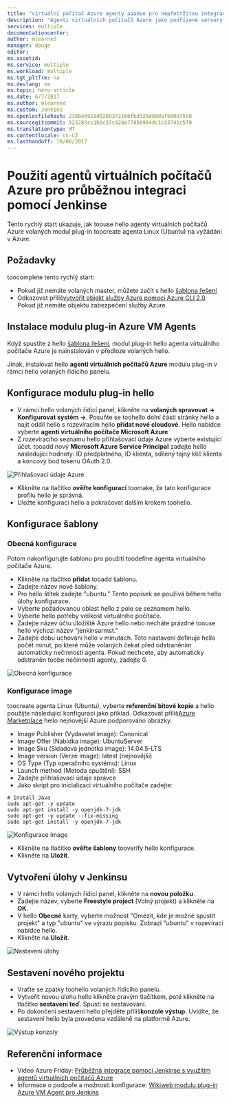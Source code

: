 ```yaml
---
title: "virtuální počítač Azure agenty aaaUse pro nepřetržitou integraci s volaných."
description: "Agenti virtuálních počítačů Azure jako podřízené servery Jenkinse"
services: multiple
documentationcenter: 
author: mlearned
manager: douge
editor: 
ms.assetid: 
ms.service: multiple
ms.workload: multiple
ms.tgt_pltfrm: na
ms.devlang: na
ms.topic: hero-article
ms.date: 6/7/2017
ms.author: mlearned
ms.custom: Jenkins
ms.openlocfilehash: 2388e6919d0280372166fbd325d80dafb00d7550
ms.sourcegitcommit: 523283cc1b3c37c428e77850964dc1c33742c5f0
ms.translationtype: MT
ms.contentlocale: cs-CZ
ms.lasthandoff: 10/06/2017
---
```

# <a name="use-azure-vm-agents-for-continuous-integration-with-jenkins"></a>Použití agentů virtuálních počítačů Azure pro průběžnou integraci pomocí Jenkinse

Tento rychlý start ukazuje, jak toouse hello agenty virtuálních počítačů Azure volaných modul plug-in toocreate agenta Linux (Ubuntu) na vyžádání v Azure.

## <a name="prerequisites"></a>Požadavky

toocomplete tento rychlý start:

* Pokud již nemáte volaných master, můžete začít s hello [šablona řešení](install-jenkins-solution-template.md) 
* Odkazovat příliš[vytvořit objekt služby Azure pomocí Azure CLI 2.0](https://docs.microsoft.com/en-us/cli/azure/create-an-azure-service-principal-azure-cli?toc=%2fazure%2fazure-resource-manager%2ftoc.json) Pokud již nemáte objektu zabezpečení služby Azure.

## <a name="install-azure-vm-agents-plugin"></a>Instalace modulu plug-in Azure VM Agents

Když spustíte z hello [šablona řešení](install-jenkins-solution-template.md), modul plug-in hello agenta virtuálního počítače Azure je nainstalován v předloze volaných hello.

Jinak, instalovat hello **agenti virtuálních počítačů Azure** modulu plug-in v rámci hello volaných řídicího panelu.

## <a name="configure-hello-plugin"></a>Konfigurace modulu plug-in hello

* V rámci hello volaných řídicí panel, klikněte na **volaných spravovat -> Konfigurovat systém ->**. Posuňte se toohello dolní části stránky hello a najít oddíl hello s rozevíracím hello **přidat nové cloudové**. Hello nabídce vyberte **agenti virtuálního počítače Microsoft Azure**
* Z rozevíracího seznamu hello přihlašovací údaje Azure vyberte existující účet.  tooadd nový **Microsoft Azure Service Principal** zadejte hello následující hodnoty: ID předplatného, ID klienta, sdílený tajný klíč klienta a koncový bod tokenu OAuth 2.0.

![Přihlašovací údaje Azure](./media/jenkins-azure-vm-agents/service-principal.png)

* Klikněte na tlačítko **ověřte konfiguraci** toomake, že tato konfigurace profilu hello je správná.
* Uložte konfiguraci hello a pokračovat dalším krokem toohello.

## <a name="template-configuration"></a>Konfigurace šablony

### <a name="general-configuration"></a>Obecná konfigurace
Potom nakonfigurujte šablonu pro použití toodefine agenta virtuálního počítače Azure. 

* Klikněte na tlačítko **přidat** tooadd šablonu. 
* Zadejte název nové šablony. 
* Pro hello štítek zadejte "ubuntu." Tento popisek se používá během hello úlohy konfigurace.
* Vyberte požadovanou oblast hello z pole se seznamem hello.
* Vyberte hello potřeby velikost virtuálního počítače.
* Zadejte název účtu úložiště Azure hello nebo necháte prázdné toouse hello výchozí název "jenkinsarmst."
* Zadejte dobu uchování hello v minutách. Toto nastavení definuje hello počet minut, po které může volaných čekat před odstraněním automaticky nečinnosti agenta. Pokud nechcete, aby automaticky odstraněn toobe nečinnosti agenty, zadejte 0.

![Obecná konfigurace](./media/jenkins-azure-vm-agents/general-config.png)

### <a name="image-configuration"></a>Konfigurace image

toocreate agenta Linux (Ubuntu), vyberte **referenční bitové kopie** a hello použijte následující konfiguraci jako příklad. Odkazovat příliš[Azure Marketplace](https://azuremarketplace.microsoft.com/en-us/marketplace/apps/category/compute?subcategories=virtual-machine-images&page=1) hello nejnovější Azure podporováno obrázky.

* Image Publisher (Vydavatel image): Canonical
* Image Offer (Nabídka image): UbuntuServer
* Image Sku (Skladová jednotka image): 14.04.5-LTS
* Image version (Verze image): latest (nejnovější)
* OS Type (Typ operačního systému): Linux
* Launch method (Metoda spuštění): SSH
* Zadejte přihlašovací údaje správce
* Jako skript pro inicializaci virtuálního počítače zadejte:
```
# Install Java
sudo apt-get -y update
sudo apt-get install -y openjdk-7-jdk
sudo apt-get -y update --fix-missing
sudo apt-get install -y openjdk-7-jdk
```
![Konfigurace image](./media/jenkins-azure-vm-agents/image-config.png)

* Klikněte na tlačítko **ověřte šablony** tooverify hello konfigurace.
* Klikněte na **Uložit**.

## <a name="create-a-job-in-jenkins"></a>Vytvoření úlohy v Jenkinsu

* V rámci hello volaných řídicí panel, klikněte na **novou položku**. 
* Zadejte název, vyberte **Freestyle project** (Volný projekt) a klikněte na **OK**.
* V hello **Obecné** karty, vyberte možnost "Omezit, kde je možné spustit projekt" a typ "ubuntu" ve výrazu popisku. Zobrazí "ubuntu" v rozevírací nabídce hello.
* Klikněte na **Uložit**.

![Nastavení úlohy](./media/jenkins-azure-vm-agents/job-config.png)

## <a name="build-your-new-project"></a>Sestavení nového projektu

* Vraťte se zpátky toohello volaných řídicího panelu.
* Vytvořit novou úlohu hello klikněte pravým tlačítkem, poté klikněte na tlačítko **sestavení teď**. Spustí se sestavování. 
* Po dokončení sestavení hello přejděte příliš**konzole výstup**. Uvidíte, že sestavení hello byla provedena vzdáleně na platformě Azure.

![Výstup konzoly](./media/jenkins-azure-vm-agents/console-output.png)

## <a name="reference"></a>Referenční informace

* Video Azure Friday: [Průběžná integrace pomocí Jenkinse s využitím agentů virtuálních počítačů Azure](https://channel9.msdn.com/Shows/Azure-Friday/Continuous-Integration-with-Jenkins-Using-Azure-VM-Agents)
* Informace o podpoře a možnosti konfigurace: [Wikiweb modulu plug-in Azure VM Agent pro Jenkins](https://wiki.jenkins-ci.org/display/JENKINS/Azure+VM+Agents+Plugin) 


